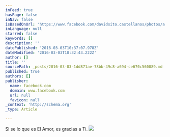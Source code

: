 ```yaml
---
inFeed: true
hasPage: false
inNav: false
isBasedOnUrl: 'https://www.facebook.com/davidsito.castellanos/photos/a.1730628700505472.1073741948.1649697411931935/1730628807172128/?type=3&theater'
inLanguage: null
starred: false
keywords: []
description: ''
datePublished: '2016-03-03T10:37:07.978Z'
dateModified: '2016-03-03T10:32:43.222Z'
author: []
title: ''
sourcePath: _posts/2016-03-03-1dd871ae-78bb-49c8-a694-ce670c560089.md
published: true
authors: []
publisher:
  name: facebook.com
  domain: www.facebook.com
  url: null
  favicon: null
_context: 'http://schema.org'
_type: Article

---
```

Si se lo que es El Amor, es gracias a Ti.
![](https://s3-us-west-2.amazonaws.com/the-grid-img/p/8b110ec72b7cdf6d2c964fa97227f2b6cc7237f1.jpg)